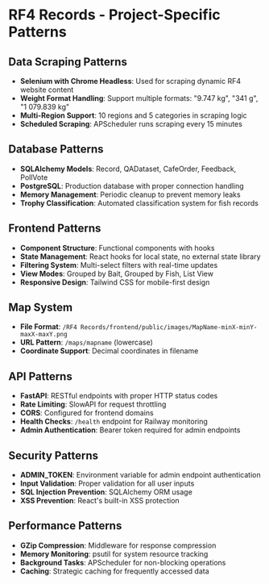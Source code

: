 # RF4 Records - Project-Specific Patterns

## Data Scraping Patterns
- **Selenium with Chrome Headless**: Used for scraping dynamic RF4 website content
- **Weight Format Handling**: Support multiple formats: "9.747 kg", "341 g", "1 079.839 kg"
- **Multi-Region Support**: 10 regions and 5 categories in scraping logic
- **Scheduled Scraping**: APScheduler runs scraping every 15 minutes

## Database Patterns
- **SQLAlchemy Models**: Record, QADataset, CafeOrder, Feedback, PollVote
- **PostgreSQL**: Production database with proper connection handling
- **Memory Management**: Periodic cleanup to prevent memory leaks
- **Trophy Classification**: Automated classification system for fish records

## Frontend Patterns
- **Component Structure**: Functional components with hooks
- **State Management**: React hooks for local state, no external state library
- **Filtering System**: Multi-select filters with real-time updates
- **View Modes**: Grouped by Bait, Grouped by Fish, List View
- **Responsive Design**: Tailwind CSS for mobile-first design

## Map System
- **File Format**: `/RF4 Records/frontend/public/images/MapName-minX-minY-maxX-maxY.png`
- **URL Pattern**: `/maps/mapname` (lowercase)
- **Coordinate Support**: Decimal coordinates in filename

## API Patterns
- **FastAPI**: RESTful endpoints with proper HTTP status codes
- **Rate Limiting**: SlowAPI for request throttling
- **CORS**: Configured for frontend domains
- **Health Checks**: `/health` endpoint for Railway monitoring
- **Admin Authentication**: Bearer token required for admin endpoints

## Security Patterns
- **ADMIN_TOKEN**: Environment variable for admin endpoint authentication
- **Input Validation**: Proper validation for all user inputs
- **SQL Injection Prevention**: SQLAlchemy ORM usage
- **XSS Prevention**: React's built-in XSS protection

## Performance Patterns
- **GZip Compression**: Middleware for response compression
- **Memory Monitoring**: psutil for system resource tracking
- **Background Tasks**: APScheduler for non-blocking operations
- **Caching**: Strategic caching for frequently accessed data